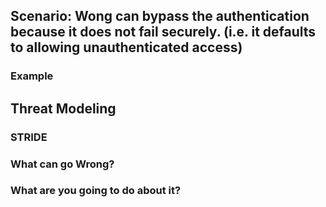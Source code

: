 ## Scenario: Wong can bypass the authentication because it does not fail securely. (i.e. it defaults to allowing unauthenticated access)

### Example

## Threat Modeling

### STRIDE

### What can go Wrong?

### What are you going to do about it?